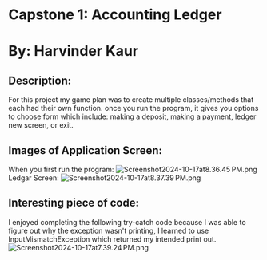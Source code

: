 # Capstone 1: Accounting Ledger 
# By: Harvinder Kaur

## Description: 
For this project my game plan was to 
create multiple classes/methods that each had their own function.
once you run the program, it gives you options to choose form which include: making a deposit, making a payment, ledger new screen, or exit. 

## Images of Application Screen: 
When you first run the program: 
![Screenshot2024-10-17at8.36.45 PM.png](../../../../)
Ledgar Screen: 
![Screenshot2024-10-17at8.37.39 PM.png](../../../../Screenshot%202024-10-17%20at%208.37.39%E2%80%AFPM.png)
## Interesting piece of code:
I enjoyed completing the following try-catch code because I was able to figure out why the exception wasn't printing, I learned to use InputMismatchException which returned my intended print out. 
![Screenshot2024-10-17at7.39.24 PM.png](../../../../Screenshot%202024-10-17%20at%207.39.24%E2%80%AFPM.png)